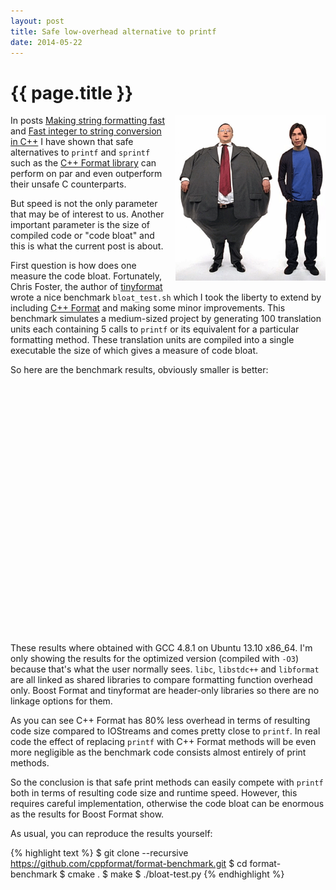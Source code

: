 ```yaml
---
layout: post
title: Safe low-overhead alternative to printf
date: 2014-05-22
---
```


{{ page.title }}
================

<div class="separator" style="clear:right; float:right; margin-left:1em; margin-bottom:1em">
    <img border=
    "0" src=
    "/img/code-bloat.gif"
    title=
    "Do you want to talk about code bloat?"
    width="240">
  </div>

In posts [Making string formatting fast](http://zverovich.net/2012/12/15/making-string-formatting-fast.html)
and [Fast integer to string conversion in C++](http://zverovich.net/2013/09/07/integer-to-string-conversion-in-cplusplus.html)
I have shown that safe alternatives to `printf` and `sprintf` such as
the [C++ Format library](http://cppformat.github.io/) can perform on par and
even outperform their unsafe C counterparts.

But speed is not the only parameter that may be of interest to us.
Another important parameter is the size of compiled code or "code bloat" and
this is what the current post is about.

First question is how does one measure the code bloat. Fortunately,
Chris Foster, the author of [tinyformat](https://github.com/c42f/tinyformat)
wrote a nice benchmark `bloat_test.sh` which I took the liberty to extend
by including [C++ Format](http://cppformat.github.io/) and making some minor
improvements. This benchmark simulates a medium-sized project by generating
100 translation units each containing 5 calls to `printf` or its equivalent
for a particular formatting method. These translation units are compiled into
a single executable the size of which gives a measure of code bloat.

So here are the benchmark results, obviously smaller is better:

<div id="table_div">
</div>
<div style="height: 400px" id="chart_div">
</div>
<script type="text/javascript" src="/files/2014-05-stats.js"></script>

These results where obtained with GCC 4.8.1 on Ubuntu 13.10 x86_64.
I'm only showing the results for the optimized version (compiled with `-O3`)
because that's what the user normally sees. `libc`, `libstdc++` and `libformat`
are all linked as shared libraries to compare formatting function overhead
only. Boost Format and tinyformat are header-only libraries so there are
no linkage options for them.

As you can see C++ Format has 80% less overhead in terms of resulting code
size compared to IOStreams and comes pretty close to `printf`. In real code
the effect of replacing `printf` with C++ Format methods will be even more
negligible as the benchmark code consists almost entirely of print methods.

So the conclusion is that safe print methods can easily compete with `printf`
both in terms of resulting code size and runtime speed. However, this requires
careful implementation, otherwise the code bloat can be enormous as the
results for Boost Format show.

As usual, you can reproduce the results yourself:

{% highlight text %}
$ git clone --recursive https://github.com/cppformat/format-benchmark.git
$ cd format-benchmark
$ cmake .
$ make
$ ./bloat-test.py
{% endhighlight %}
